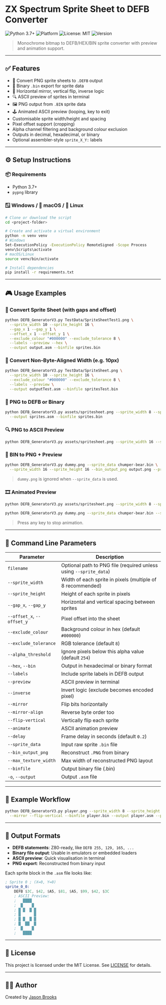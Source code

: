 # ZX Spectrum Sprite Sheet to DEFB Converter

![Python 3.7+](https://img.shields.io/badge/python-3.7+-blue.svg)
![Platform](https://img.shields.io/badge/platform-cross--platform-lightgrey)
![License: MIT](https://img.shields.io/badge/license-MIT-green.svg)
![Version](https://img.shields.io/badge/version-v0.4-orange)

> Monochrome bitmap to DEFB/HEX/BIN sprite converter with preview and animation support.

---

## ✅ Features

* 🔲 Convert PNG sprite sheets to `.DEFB` output
* 🧱 Binary `.bin` export for sprite data
* 🔁 Horizontal mirror, vertical flip, inverse logic
* 🔍 ASCII preview of sprites in terminal
* 🖼️ PNG output from `.BIN` sprite data
* 🕹️ Animated ASCII preview (looping, key to exit)
* Customisable sprite width/height and spacing
* Pixel offset support (cropping)
* Alpha channel filtering and background colour exclusion
* Outputs in decimal, hexadecimal, or binary
* Optional assembler-style `sprite_X_Y:` labels

---

## ⚙️ Setup Instructions

### 📦 Requirements

* Python 3.7+
* `pypng` library

### 🪟 Windows / 🍎 macOS / 🐧 Linux

```bash
# Clone or download the script
cd <project-folder>

# Create and activate a virtual environment
python -m venv venv
# Windows
Set-ExecutionPolicy -ExecutionPolicy RemoteSigned -Scope Process
venv\Scripts\activate
# macOS/Linux
source venv/bin/activate

# Install dependencies
pip install -r requirements.txt
```

---

## 🎮 Usage Examples

### 🔄 Convert Sprite Sheet (with gaps and offset)

```bash
python DEFB_GeneratorV3.py TestData/SpriteSheetTest1.png \
  --sprite_width 10 --sprite_height 16 \
  --gap_x 1 --gap_y 1 \
  --offset_x 1 --offset_y 1 \
  --exclude_colour "#000000" --exclude_tolerance 8 \
  --labels --preview --hex \
  --output output.asm --binfile sprites.bin
```

### 🔄 Convert Non-Byte-Aligned Width (e.g. 10px)

```bash
python DEFB_GeneratorV3.py TestData/SpriteSheet.png \
  --sprite_width 10 --sprite_height 16 \
  --exclude_colour "#000000" --exclude_tolerance 8 \
  --labels --preview \
  --output outputTest.asm --binfile spritesTest.bin
```

### 🔳 PNG to DEFB or Binary

```bash
python DEFB_GeneratorV3.py assets/spritesheet.png --sprite_width 8 --sprite_height 16 \
  --output sprites.asm --binfile sprites.bin
```

### 🔍 PNG to ASCII Preview

```bash
python DEFB_GeneratorV3.py assets/spritesheet.png --sprite_width 16 --sprite_height 16 --preview
```

### 🧩 BIN to PNG + Preview

```bash
python DEFB_GeneratorV3.py dummy.png --sprite_data chumper-bear.bin \
  --sprite_width 16 --sprite_height 16 --bin_output_png output.png --preview
```

> `dummy.png` is ignored when `--sprite_data` is used.

### 🎞️ Animated Preview

```bash
python DEFB_GeneratorV3.py assets/spritesheet.png --sprite_width 8 --sprite_height 16 --animate
```

```bash
python DEFB_GeneratorV3.py dummy.png --sprite_data chumper-bear.bin --sprite_width 16 --sprite_height 16 --animate
```

> Press any key to stop animation.

---

## 🧠 Command Line Parameters

| Parameter                  | Description                                                       |
| -------------------------- | ----------------------------------------------------------------- |
| `filename`                 | Optional path to PNG file (required unless using `--sprite_data`) |
| `--sprite_width`           | Width of each sprite in pixels (multiple of 8 recommended)        |
| `--sprite_height`          | Height of each sprite in pixels                                   |
| `--gap_x`, `--gap_y`       | Horizontal and vertical spacing between sprites                   |
| `--offset_x`, `--offset_y` | Pixel offset into the sheet                                       |
| `--exclude_colour`         | Background colour in hex (default `#000000`)                      |
| `--exclude_tolerance`      | RGB tolerance (default `8`)                                       |
| `--alpha_threshold`        | Ignore pixels below this alpha value (default `254`)              |
| `--hex`, `--bin`           | Output in hexadecimal or binary format                            |
| `--labels`                 | Include sprite labels in DEFB output                              |
| `--preview`                | ASCII preview in terminal                                         |
| `--inverse`                | Invert logic (exclude becomes encoded pixel)                      |
| `--mirror`                 | Flip bits horizontally                                            |
| `--mirror-align`           | Reverse byte order too                                            |
| `--flip-vertical`          | Vertically flip each sprite                                       |
| `--animate`                | ASCII animation preview                                           |
| `--delay`                  | Frame delay in seconds (default `0.2`)                            |
| `--sprite_data`            | Input raw sprite `.bin` file                                      |
| `--bin_output_png`         | Reconstruct `.PNG` from binary                                    |
| `--max_texture_width`      | Max width of reconstructed PNG layout                             |
| `--binfile`                | Output binary file (.bin)                                         |
| `-o`, `--output`           | Output `.asm` file                                                |

---

## 📝 Example Workflow

```bash
python DEFB_GeneratorV3.py player.png --sprite_width 8 --sprite_height 16 \
  --mirror --flip-vertical --binfile player.bin --output player.asm --preview
```

---

## 🔧 Output Formats

* **DEFB statements**: Z80-ready, like `DEFB 255, 129, 165, ...`
* **Binary file output**: Usable in emulators or embedded loaders
* **ASCII preview**: Quick visualisation in terminal
* **PNG export**: Reconstructed from binary input

Each sprite block in the `.asm` file looks like:

```asm
; Sprite 0 ; (X=0, Y=0)
sprite_0_0:
    DEFB $3C, $42, $A5, $81, $A5, $99, $42, $3C
    ; ASCII Preview:
    ;   ████    
    ;  █    █   
    ; █ █  █ █  
    ; █      █  
    ; █ █  █ █  
    ; █  ██  █  
    ;  █    █   
    ;   ████    
```

---

## 📄 License

This project is licensed under the MIT License. See [LICENSE](LICENSE) for details.

---

## 🧑‍💻 Author

Created by [Jason Brooks](https://muckypaws.com)
